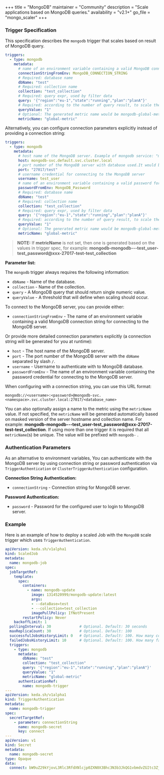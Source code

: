 +++
title = "MongoDB"
maintainer = "Community"
description = "Scale applications based on MongoDB queries."
availability = "v2.1+"
go_file = "mongo_scaler"
+++

### Trigger Specification

This specification describes the `mongodb` trigger that scales based on result of MongoDB query.

```yaml
triggers:
  - type: mongodb
    metadata:
      # name of an environment variable containing a valid MongoDB connection string
      connectionStringFromEnv: MongoDB_CONNECTION_STRING
      # Required: database name
      dbName: "test"
      # Required: collection name
      collection: "test_collection"
      # Required: query expr, used by filter data
      query: '{"region":"eu-1","state":"running","plan":"planA"}'
      # Required: according to the number of query result, to scale the TargetRef
      queryValue: "1"
      # Optional: The generated metric name would be mongodb-global-metric. Here mongodb- use as a prefix for metric name
      metricName: "global-metric"
```

Alternatively, you can configure connection parameters explicitly instead of providing a connection string:

```yaml
triggers:
  - type: mongodb
    metadata:
      # host name of the MongoDB server. Example of mongodb service: "mongodb-svc.<namespace>.svc.cluster.local"
      host: mongodb-svc.default.svc.cluster.local
      # port number of the MongoDB server with database used.It would be written like this "portnumber/dbname"
      port: "27017/test"
      # username credential for connecting to the MongoDB server
      username: test_user
      # name of an environment variable containing a valid password for connecting to the MongoDB server
      passwordFromEnv: MongoDB_Password
      # Required: database name
      dbName: "test"
      # Required: collection name
      collection: "test_collection"
      # Required: query expr, used by filter data
      query: '{"region":"eu-1","state":"running","plan":"planA"}'
      # Required: according to the number of query result, to scale the TargetRef
      queryValue: "1"
      # Optional: The generated metric name would be mongodb-global-metric. Here mongodb- use as a prefix for metric name.
      metricName: "global-metric"
```

>**NOTE:** If **metricName** is not set, then one is generated based on the values in trigger spec, for example: **mongodb-mongodb---test_user-test_password@xxx-27017-test-test_collection**

**Parameter list:**

The `mongodb` trigger always requires the following information:

- `dbName` - Name of the database.
- `collection` - Name of the collection.
- `query` - A MongoDB query that should return single numeric value.
- `queryValue` - A threshold that will define when scaling should occur.

To connect to the MongoDB server, you can provide either:

- `connectionStringFromEnv` - The name of an environment variable containing a valid MongoDB connection string for connecting to the MongoDB server.

Or provide more detailed connection parameters explicitly (a connection string will be generated for you at runtime):

- `host` - The host name of the MongoDB server.
- `port` - The port number of the MongoDB server with the `dbName` separated by slash `/`.
- `username` - Username to authenticate with to MongoDB database.
- `passwordFromEnv` - The name of an environment variable containing the password credential for connecting to the MongoDB server.

When configuring with a connection string, you can use this URL format:

```
mongodb://<username>:<password>@mongodb-svc.<namespace>.svc.cluster.local:27017/<database_name>
```

You can also optionally assign a name to the metric using the `metricName` value. If not specified, the `metricName` will be generated automatically based on masked version of the server hostname and collection name. For example: **mongodb-mongodb---test_user-test_password@xxx-27017-test-test_collection**. If using more than one trigger it is required that all `metricName`(s) be unique. The value will be prefixed with `mongodb-` .

### Authentication Parameters

As an alternative to environment variables, You can authenticate with the MongoDB server by using connection string or password authentication via `TriggerAuthentication` or `ClusterTriggerAuthentication` configuration.

**Connection String Authentication:**

- `connectionString` - Connection string for MongoDB server.

**Password Authentication:**

- `password` - Password for the configured user to login to MongoDB server.

### Example

Here is an example of how to deploy a scaled Job with the `MongoDB` scale trigger which uses `TriggerAuthentication`.

```yaml
apiVersion: keda.sh/v1alpha1
kind: ScaledJob
metadata:
  name: mongodb-job
spec:
  jobTargetRef:
    template:
      spec:
        containers:
          - name: mongodb-update
            image: 1314520999/mongodb-update:latest
            args:
            - --dataBase=test
            - --collection=test_collection
            imagePullPolicy: IfNotPresent
        restartPolicy: Never
    backoffLimit: 1
  pollingInterval: 30             # Optional. Default: 30 seconds
  maxReplicaCount: 30             # Optional. Default: 100
  successfulJobsHistoryLimit: 0   # Optional. Default: 100. How many completed jobs should be kept.
  failedJobsHistoryLimit: 10      # Optional. Default: 100. How many failed jobs should be kept.
  triggers:
    - type: mongodb
      metadata:
        dbName: "test"
        collection: "test_collection"
        query: '{"region":"eu-1","state":"running","plan":"planA"}'
        queryValue: "1"
        metricName: "global-metric"
      authenticationRef:
        name: mongodb-trigger
---
apiVersion: keda.sh/v1alpha1
kind: TriggerAuthentication
metadata:
  name: mongodb-trigger
spec:
  secretTargetRef:
    - parameter: connectionString
      name: mongodb-secret
      key: connect
---
apiVersion: v1
kind: Secret
metadata:
  name: mongodb-secret
type: Opaque
data:
  connect: bW9uZ29kYjovL3Rlc3RfdXNlcjp0ZXN0X3Bhc3N3b3JkQG1vbmdvZGItc3ZjLm1vbmdvREIuc3ZjLmNsdXN0ZXIubG9jYWw6MjcwMTcvdGVzdA==
```
